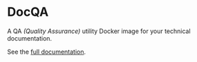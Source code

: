 # DocQA

A QA *(Quality Assurance)* utility Docker image for your technical documentation.

See the [full documentation](./docs/README.md).
